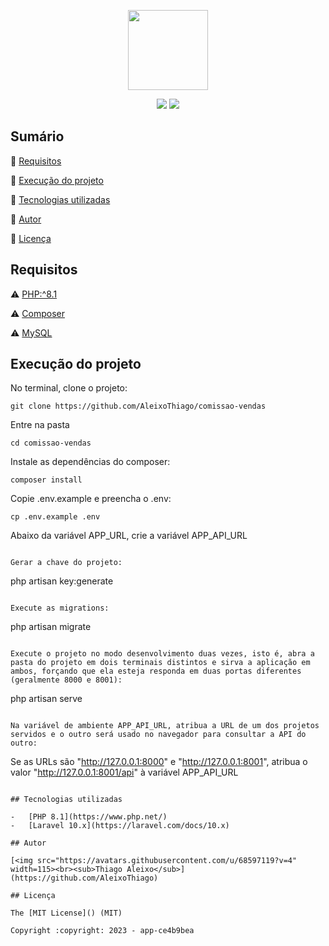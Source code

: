 <p align="center">
 <img width="128" src="https://i.imgur.com/O31DxI7.png"/>
</p>
<p align="center">
  <img src="https://img.shields.io/badge/Laravel-FF2D20?style=for-the-badge&logo=laravel&logoColor=white"/>
  <img src="https://img.shields.io/badge/PHP-4f5b93?style=for-the-badge&logo=php&logoColor=white"/>
</p>

## Sumário

:small_blue_diamond: [Requisitos](#requisitos)

:small_blue_diamond: [Execução do projeto](#execute-projeto)

:small_blue_diamond: [Tecnologias utilizadas](#tecnologias-utilizadas)

:small_blue_diamond: [Autor](#autor)

:small_blue_diamond: [Licença](#licença)

## Requisitos

:warning: [PHP:^8.1](https://www.php.net/releases/8.1/en.php)

:warning: [Composer](https://getcomposer.org/download/)

:warning: [MySQL](https://hub.docker.com/_/mysql)

## Execução do projeto

No terminal, clone o projeto:

```
git clone https://github.com/AleixoThiago/comissao-vendas
```

Entre na pasta

```
cd comissao-vendas
```

Instale as dependências do composer:

```
composer install
```

Copie .env.example e preencha o .env:

```
cp .env.example .env
```

Abaixo da variável APP_URL, crie a variável APP_API_URL

```

Gerar a chave do projeto:

```
php artisan key:generate
```

Execute as migrations:

```
php artisan migrate
```

Execute o projeto no modo desenvolvimento duas vezes, isto é, abra a pasta do projeto em dois terminais distintos e sirva a aplicação em ambos, forçando que ela esteja responda em duas portas diferentes (geralmente 8000 e 8001):

```
php artisan serve
```

Na variável de ambiente APP_API_URL, atribua a URL de um dos projetos servidos e o outro será usado no navegador para consultar a API do outro:

```
Se as URLs são "http://127.0.0.1:8000" e "http://127.0.0.1:8001", atribua o valor "http://127.0.0.1:8001/api" à variável APP_API_URL
```

## Tecnologias utilizadas

-   [PHP 8.1](https://www.php.net/)
-   [Laravel 10.x](https://laravel.com/docs/10.x)

## Autor

[<img src="https://avatars.githubusercontent.com/u/68597119?v=4" width=115><br><sub>Thiago Aleixo</sub>](https://github.com/AleixoThiago)

## Licença

The [MIT License]() (MIT)

Copyright :copyright: 2023 - app-ce4b9bea
